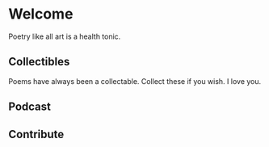 # Welcome

Poetry like all art is a health tonic.   


## Collectibles

Poems have always been a collectable.  Collect these if you wish.  I love you.

## Podcast


## Contribute


